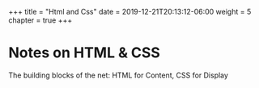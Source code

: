 +++
title = "Html and Css"
date = 2019-12-21T20:13:12-06:00
weight = 5
chapter = true
+++

# Notes on HTML &amp; CSS

The building blocks of the net: HTML for Content, CSS for Display
